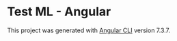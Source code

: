 # Test ML - Angular

This project was generated with [Angular CLI](https://github.com/angular/angular-cli) version 7.3.7.
